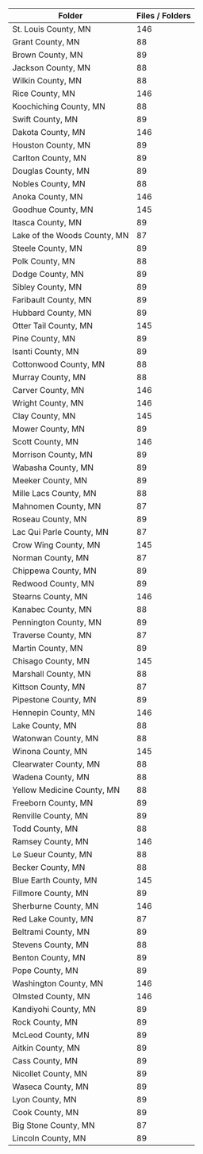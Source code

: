 | Folder                       |   Files / Folders |
|------------------------------|-------------------|
| St. Louis County, MN         |               146 |
| Grant County, MN             |                88 |
| Brown County, MN             |                89 |
| Jackson County, MN           |                88 |
| Wilkin County, MN            |                88 |
| Rice County, MN              |               146 |
| Koochiching County, MN       |                88 |
| Swift County, MN             |                89 |
| Dakota County, MN            |               146 |
| Houston County, MN           |                89 |
| Carlton County, MN           |                89 |
| Douglas County, MN           |                89 |
| Nobles County, MN            |                88 |
| Anoka County, MN             |               146 |
| Goodhue County, MN           |               145 |
| Itasca County, MN            |                89 |
| Lake of the Woods County, MN |                87 |
| Steele County, MN            |                89 |
| Polk County, MN              |                88 |
| Dodge County, MN             |                89 |
| Sibley County, MN            |                89 |
| Faribault County, MN         |                89 |
| Hubbard County, MN           |                89 |
| Otter Tail County, MN        |               145 |
| Pine County, MN              |                89 |
| Isanti County, MN            |                89 |
| Cottonwood County, MN        |                88 |
| Murray County, MN            |                88 |
| Carver County, MN            |               146 |
| Wright County, MN            |               146 |
| Clay County, MN              |               145 |
| Mower County, MN             |                89 |
| Scott County, MN             |               146 |
| Morrison County, MN          |                89 |
| Wabasha County, MN           |                89 |
| Meeker County, MN            |                89 |
| Mille Lacs County, MN        |                88 |
| Mahnomen County, MN          |                87 |
| Roseau County, MN            |                89 |
| Lac Qui Parle County, MN     |                87 |
| Crow Wing County, MN         |               145 |
| Norman County, MN            |                87 |
| Chippewa County, MN          |                89 |
| Redwood County, MN           |                89 |
| Stearns County, MN           |               146 |
| Kanabec County, MN           |                88 |
| Pennington County, MN        |                89 |
| Traverse County, MN          |                87 |
| Martin County, MN            |                89 |
| Chisago County, MN           |               145 |
| Marshall County, MN          |                88 |
| Kittson County, MN           |                87 |
| Pipestone County, MN         |                89 |
| Hennepin County, MN          |               146 |
| Lake County, MN              |                88 |
| Watonwan County, MN          |                88 |
| Winona County, MN            |               145 |
| Clearwater County, MN        |                88 |
| Wadena County, MN            |                88 |
| Yellow Medicine County, MN   |                88 |
| Freeborn County, MN          |                89 |
| Renville County, MN          |                89 |
| Todd County, MN              |                88 |
| Ramsey County, MN            |               146 |
| Le Sueur County, MN          |                88 |
| Becker County, MN            |                88 |
| Blue Earth County, MN        |               145 |
| Fillmore County, MN          |                89 |
| Sherburne County, MN         |               146 |
| Red Lake County, MN          |                87 |
| Beltrami County, MN          |                89 |
| Stevens County, MN           |                88 |
| Benton County, MN            |                89 |
| Pope County, MN              |                89 |
| Washington County, MN        |               146 |
| Olmsted County, MN           |               146 |
| Kandiyohi County, MN         |                89 |
| Rock County, MN              |                89 |
| McLeod County, MN            |                89 |
| Aitkin County, MN            |                89 |
| Cass County, MN              |                89 |
| Nicollet County, MN          |                89 |
| Waseca County, MN            |                89 |
| Lyon County, MN              |                89 |
| Cook County, MN              |                89 |
| Big Stone County, MN         |                87 |
| Lincoln County, MN           |                89 |